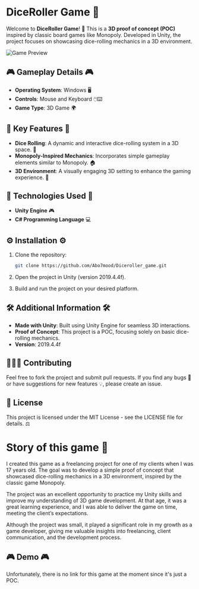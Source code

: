 # DiceRoller Game 🎲

Welcome to **DiceRoller Game**! 🎲 This is a **3D proof of concept (POC)** inspired by classic board games like Monopoly. Developed in Unity, the project focuses on showcasing dice-rolling mechanics in a 3D environment.

![Game Preview](https://i.postimg.cc/zXcwJNgF/2025-01-03-150555.png)

## 🎮 Gameplay Details 🎮

- **Operating System**: Windows 🖥️
- **Controls**: Mouse and Keyboard 🖱️⌨️
- **Game Type**: 3D Game 🌍

## 🌟 Key Features 🌟

- **Dice Rolling**: A dynamic and interactive dice-rolling system in a 3D space. 🎲
- **Monopoly-Inspired Mechanics**: Incorporates simple gameplay elements similar to Monopoly. 🏠
- **3D Environment**: A visually engaging 3D setting to enhance the gaming experience. 🌆

## 🔧 Technologies Used 🔧

- **Unity Engine** 🎮
- **C# Programming Language** 💻

## ⚙️ Installation ⚙️

1. Clone the repository:

   ```bash
   git clone https://github.com/Abo7mood/Diceroller_game.git
   ```
2. Open the project in Unity (version 2019.4.4f).
3. Build and run the project on your desired platform.

## 🛠️ Additional Information 🛠️

- **Made with Unity**: Built using Unity Engine for seamless 3D interactions.
- **Proof of Concept**: This project is a POC, focusing solely on basic dice-rolling mechanics.
- **Version**: 2019.4.4f

## 🧑‍🤝‍🧑 Contributing

Feel free to fork the project and submit pull requests. If you find any bugs 🐞 or have suggestions for new features 💡, please create an issue.

## 📜 License

This project is licensed under the MIT License - see the LICENSE file for details. ⚖️
# Story of this game 📖
I created this game as a freelancing project for one of my clients when I was 17 years old. The goal was to develop a simple proof of concept that showcased dice-rolling mechanics in a 3D environment, inspired by the classic game Monopoly.

The project was an excellent opportunity to practice my Unity skills and improve my understanding of 3D game development. At that age, it was a great learning experience, and I was able to deliver the game on time, meeting the client’s expectations.

Although the project was small, it played a significant role in my growth as a game developer, giving me valuable insights into freelancing, client communication, and the development process.

## 🎮 Demo 🎮
Unfortunately, there is no link for this game at the moment since it's just a POC.
